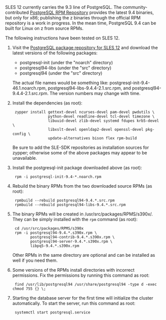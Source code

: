 SLES 12 currently carries the 9.3 line of PostgreSQL. The community-contributed [PostgreSQL RPM Repository](http://yum.postgresql.org/) provides the latest 9.4 binaries, but only for x86; publishing the z binaries through the official RPM repository is a work in progress. In the mean time, PostgreSQL 9.4 can be built for Linux on z from source RPMs.

The following instructions have been tested on SLES 12.

1. Visit the [PostgreSQL package repository for SLES 12](http://download.opensuse.org/repositories/server:/database:/postgresql/SLE_12/) and download the latest versions of the following packages:

    - postgresql-init (under the "noarch" directory)
    - postgresql94-libs (under the "src" directory)
    - postgresql94 (under the "src" directory)

   The actual file names would be something like: postgresql-init-9.4-46.1.noarch.rpm, postgresql94-libs-9.4.4-2.1.src.rpm, and postgresql94-9.4.4-2.1.src.rpm. The version numbers may change with time.

2. Install the dependencies (as root):

        zypper install gettext-devel ncurses-devel pam-devel pwdutils \
                       python-devel readline-devel tcl-devel timezone \
                       libuuid-devel zlib-devel systemd fdupes krb5-devel \
                       libxslt-devel openldap2-devel openssl-devel pkg-config \
                       update-alternatives bison flex rpm-build

   Be sure to add the SLE-SDK repositories as installation sources for zypper; otherwise some of the above packages may appear to be unavailable.

3. Install the postgresql-init package downloaded above (as root):

        rpm -i postgresql-init-9.4-*.noarch.rpm

4. Rebuild the binary RPMs from the two downloaded source RPMs (as root):

        rpmbuild --rebuild postgresql94-9.4.*.src.rpm
        rpmbuild --rebuild postgresql94-libs-9.4.*.src.rpm

5. The binary RPMs will be created in /usr/src/packages/RPMS/s390x/. They can be simply installed with the `rpm` command (as root):

        cd /usr/src/packages/RPMS/s390x
        rpm -i postgresql94-9.4.*.s390x.rpm \
               postgresql94-contrib-9.4.*.s390x.rpm \
               postgresql94-server-9.4.*.s390x.rpm \
               libpq5-9.4.*.s390x.rpm

   Other RPMs in the same directory are optional and can be installed as well if you need them.

6. Some versions of the RPMs install directories with incorrect permissions. Fix the permissions by running this command as root:

        find /usr/lib/postgresql94 /usr/share/postgresql94 -type d -exec chmod 755 {} \;

7. Starting the database server for the first time will initialize the cluster automatically. To start the server, run this command as root:

        systemctl start postgresql.service